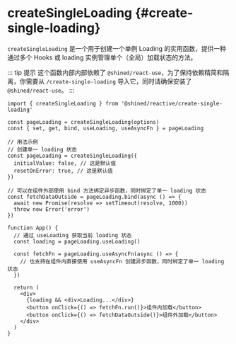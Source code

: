 # createSingleLoading {#create-single-loading}

`createSingleLoading` 是一个用于创建一个单例 Loading 的实用函数，提供一种通过多个 Hooks 或 loading 实例管理单个（全局）加载状态的方法。

::: tip 提示
这个函数内部内部依赖了 `@shined/react-use`，为了保持依赖精简和隔离，你需要从 `/create-single-loading` 导入它，同时请确保安装了 `@shined/react-use`。
:::

```tsx
import { createSingleLoading } from '@shined/reactive/create-single-loading'

const pageLoading = createSingleLoading(options)
const { set, get, bind, useLoading, useAsyncFn } = pageLoading

// 用法示例
// 创建单一 loading 状态
const pageLoading = createSingleLoading({
  initialValue: false, // 这是默认值
  resetOnError: true, // 这是默认值
})

// 可以在组件外部使用 bind 方法绑定异步函数，同时绑定了单一 loading 状态
const fetchDataOutside = pageLoading.bind(async () => {
  await new Promise(resolve => setTimeout(resolve, 1000))
  throw new Error('error')
})

function App() {
  // 通过 useLoading 获取当前 loading 状态
  const loading = pageLoading.useLoading()

  const fetchFn = pageLoading.useAsyncFn(async () => {
    // 也支持在组件内直接使用 useAsyncFn 创建异步函数，同时绑定了单一 loading 状态
  })

  return (
    <div>
      {loading && <div>Loading...</div>}
      <button onClick={() => fetchFn.run()}>组件内加载</button>
      <button onClick={() => fetchDataOutside()}>组件外加载</button>
    </div>
  )
}
```
